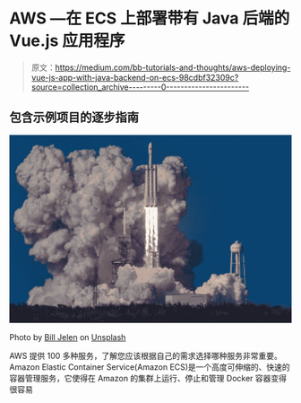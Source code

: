 # AWS —在 ECS 上部署带有 Java 后端的 Vue.js 应用程序

> 原文：<https://medium.com/bb-tutorials-and-thoughts/aws-deploying-vue-js-app-with-java-backend-on-ecs-98cdbf32309c?source=collection_archive---------0----------------------->

## 包含示例项目的逐步指南

![](img/89382b1fd8cdc13f00b7855ab2427ba9.png)

Photo by [Bill Jelen](https://unsplash.com/@billjelen?utm_source=medium&utm_medium=referral) on [Unsplash](https://unsplash.com?utm_source=medium&utm_medium=referral)

AWS 提供 100 多种服务，了解您应该根据自己的需求选择哪种服务非常重要。Amazon Elastic Container Service(Amazon ECS)是一个高度可伸缩的、快速的容器管理服务，它使得在 Amazon 的集群上运行、停止和管理 Docker 容器变得很容易